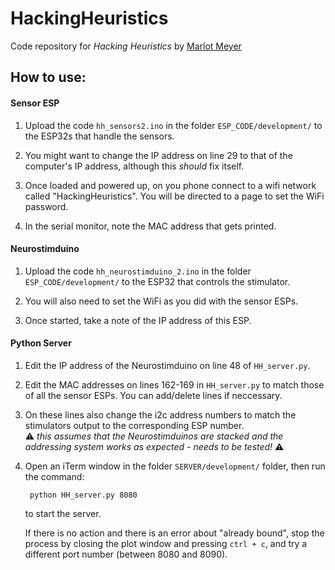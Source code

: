 # HackingHeuristics

Code repository for *Hacking Heuristics* by [Marlot Meyer](https://marlotmeyer.com)

## How to use:

#### Sensor ESP
1. Upload the code `hh_sensors2.ino` in the folder `ESP_CODE/development/` to the ESP32s that handle the sensors.

2. You might want to change the IP address on line 29 to that of the computer's IP address, although this *should* fix itself.

3. Once loaded and powered up, on you phone connect to a wifi network called "HackingHeuristics". You will be directed to a page to set the WiFi password.

4. In the serial monitor, note the MAC address that gets printed.

#### Neurostimduino
1. Upload the code `hh_neurostimduino_2.ino` in the folder `ESP_CODE/development/` to the ESP32 that controls the stimulator.

2. You will also need to set the WiFi as you did with the sensor ESPs.

3. Once started, take a note of the IP address of this ESP.

#### Python Server
1. Edit the IP address of the Neurostimduino on line 48 of `HH_server.py`.

2. Edit the MAC addresses on lines 162-169 in `HH_server.py` to match those of all the sensor ESPs. You can add/delete lines if neccessary.

3. On these lines also change the i2c address numbers to match the stimulators output to the corresponding ESP number.  
:warning: _this assumes that the Neurostimduinos are stacked and the addressing system works as expected - needs to be tested!_ :warning:

4. Open an iTerm window in the folder `SERVER/development/` folder, then run the command:  

        python HH_server.py 8080  
  
    to start the server.
    
    If there is no action and there is an error about "already bound", stop the process by closing the plot window and pressing `ctrl + c`, and try a different port number (between 8080 and 8090).
